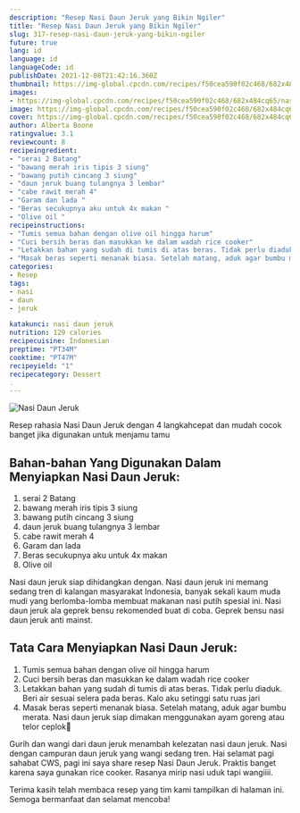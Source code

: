 ```yaml
---
description: "Resep Nasi Daun Jeruk yang Bikin Ngiler"
title: "Resep Nasi Daun Jeruk yang Bikin Ngiler"
slug: 317-resep-nasi-daun-jeruk-yang-bikin-ngiler
future: true
lang: id
language: id
languageCode: id
publishDate: 2021-12-08T21:42:16.360Z 
thumbnail: https://img-global.cpcdn.com/recipes/f50cea590f02c468/682x484cq65/nasi-daun-jeruk-foto-resep-utama.png
images:
- https://img-global.cpcdn.com/recipes/f50cea590f02c468/682x484cq65/nasi-daun-jeruk-foto-resep-utama.png
image: https://img-global.cpcdn.com/recipes/f50cea590f02c468/682x484cq65/nasi-daun-jeruk-foto-resep-utama.png
cover: https://img-global.cpcdn.com/recipes/f50cea590f02c468/682x484cq65/nasi-daun-jeruk-foto-resep-utama.png
author: Alberta Boone
ratingvalue: 3.1
reviewcount: 8
recipeingredient:
- "serai 2 Batang"
- "bawang merah iris tipis 3 siung"
- "bawang putih cincang 3 siung"
- "daun jeruk buang tulangnya 3 lembar"
- "cabe rawit merah 4"
- "Garam dan lada "
- "Beras secukupnya aku untuk 4x makan "
- "Olive oil "
recipeinstructions:
- "Tumis semua bahan dengan olive oil hingga harum"
- "Cuci bersih beras dan masukkan ke dalam wadah rice cooker"
- "Letakkan bahan yang sudah di tumis di atas beras. Tidak perlu diaduk. Beri air sesuai selera pada beras. Kalo aku setinggi satu ruas jari"
- "Masak beras seperti menanak biasa. Setelah matang, aduk agar bumbu merata. Nasi daun jeruk siap dimakan menggunakan ayam goreng atau telor ceplok🤗"
categories:
- Resep
tags:
- nasi
- daun
- jeruk

katakunci: nasi daun jeruk 
nutrition: 129 calories
recipecuisine: Indonesian
preptime: "PT34M"
cooktime: "PT47M"
recipeyield: "1"
recipecategory: Dessert
. 
---
```



![Nasi Daun Jeruk](https://img-global.cpcdn.com/recipes/f50cea590f02c468/682x484cq65/nasi-daun-jeruk-foto-resep-utama.png)

Resep rahasia Nasi Daun Jeruk    dengan 4 langkahcepat dan mudah cocok banget jika digunakan untuk menjamu tamu

<!--inarticleads1-->

## Bahan-bahan Yang Digunakan Dalam Menyiapkan Nasi Daun Jeruk:

1. serai 2 Batang
1. bawang merah iris tipis 3 siung
1. bawang putih cincang 3 siung
1. daun jeruk buang tulangnya 3 lembar
1. cabe rawit merah 4
1. Garam dan lada 
1. Beras secukupnya aku untuk 4x makan 
1. Olive oil 

Nasi daun jeruk siap dihidangkan dengan. Nasi daun jeruk ini memang sedang tren di kalangan masyarakat Indonesia, banyak sekali kaum muda mudi yang berlomba-lomba membuat makanan nasi putih spesial ini. Nasi daun jeruk ala geprek bensu rekomended buat di coba. Geprek bensu nasi daun jeruk anti mainst. 

<!--inarticleads2-->

## Tata Cara Menyiapkan Nasi Daun Jeruk:

1. Tumis semua bahan dengan olive oil hingga harum
1. Cuci bersih beras dan masukkan ke dalam wadah rice cooker
1. Letakkan bahan yang sudah di tumis di atas beras. Tidak perlu diaduk. Beri air sesuai selera pada beras. Kalo aku setinggi satu ruas jari
1. Masak beras seperti menanak biasa. Setelah matang, aduk agar bumbu merata. Nasi daun jeruk siap dimakan menggunakan ayam goreng atau telor ceplok🤗


Gurih dan wangi dari daun jeruk menambah kelezatan nasi daun jeruk. Nasi dengan campuran daun jeruk yang wangi sedang tren. Hai selamat pagi sahabat CWS, pagi ini saya share resep Nasi Daun Jeruk. Praktis banget karena saya gunakan rice cooker. Rasanya mirip nasi uduk tapi wangiiii. 

Terima kasih telah membaca resep yang tim kami tampilkan di halaman ini. Semoga bermanfaat dan selamat mencoba!

